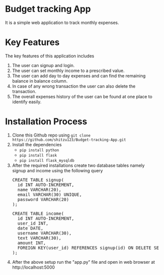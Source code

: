 # Budget tracking App
It is a simple web application to track monthly expenses.
# Key Features
The key features of this application includes
1. The user can signup and login.
2. The user can set monthly income to a prescribed value.
3. The user can add day to day expenses and can find the remaining balance in balance column.
4. In case of any wrong transaction the user can also delete the transaction.
5. The overall expenses history of the user can be found at one place to identify easily.
# Installation Process
1. Clone this Github repo using `git clone https://github.com/shitzu123/Budget-tracking-App.git`
2. Install the dependencies
     + `pip install python`
     + `pip install flask`
     + `pip install flask_mysqldb`
3. After the required installations create two database tables namely signup and income using the following query<br>
   <pre>
   CREATE TABLE signup(
     id INT AUTO-INCREMENT,
     name VARCHAR(20),
     email VARCHAR(30) UNIQUE,
     password VARCHAR(20)
   );</pre>
   <pre>CREATE TABLE income(
     id INT AUTO-INCREMENT,
     user_id INT,
     date DATE,
     username VARCHAR(30),
     text VARCHAR(30),
     amount INT,
     FOREIGN KEY(user_id) REFERENCES signup(id) ON DELETE SET NULL
   );</pre>
4. After the above setup run the "app.py"  file and open in web browser at http://localhost:5000

 
